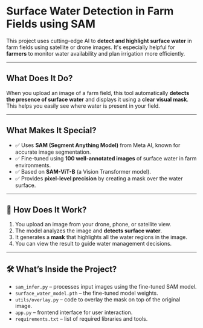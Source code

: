 #  Surface Water Detection in Farm Fields using SAM

This project uses cutting-edge AI to **detect and highlight surface water** in farm fields using satellite or drone images. It's especially helpful for **farmers** to monitor water availability and plan irrigation more efficiently.

---

##  What Does It Do?

When you upload an image of a farm field, this tool automatically **detects the presence of surface water** and displays it using a **clear visual mask**. This helps you easily see where water is present in your field.

---

##  What Makes It Special?

- ✅ Uses **SAM (Segment Anything Model)** from Meta AI, known for accurate image segmentation.
- ✅ Fine-tuned using **100 well-annotated images** of surface water in farm environments.
- ✅ Based on **SAM-ViT-B** (a Vision Transformer model).
- ✅ Provides **pixel-level precision** by creating a mask over the water surface.

---

## 🧠 How Does It Work?

1. You upload an image from your drone, phone, or satellite view.
2. The model analyzes the image and **detects surface water**.
3. It generates a **mask** that highlights all the water regions in the image.
4. You can view the result to guide water management decisions.

---

## 🛠️ What’s Inside the Project?

- `sam_infer.py` – processes input images using the fine-tuned SAM model.
- `surface_water_model.pth` – the fine-tuned model weights.
- `utils/overlay.py` – code to overlay the mask on top of the original image.
- `app.py` – frontend interface for user interaction.
- `requirements.txt` – list of required libraries and tools.
